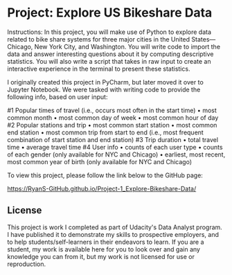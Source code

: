 # Project: Explore US Bikeshare Data

 Instructions: In this project, you will make use of Python to explore data related to bike share systems for three major cities in the United States—Chicago, New York City, and Washington. You will write code to import the data and answer interesting questions about it by computing descriptive statistics. You will also write a script that takes in raw input to create an interactive experience in the terminal to present these statistics.

 I originally created this project in PyCharm, but later moved it over to Jupyter Notebook. We were tasked with writing code to provide the following info, based on user input:

#1 Popular times of travel (i.e., occurs most often in the start time)
  •	most common month
  •	most common day of week
  •	most common hour of day
#2 Popular stations and trip
  •	most common start station
  •	most common end station
  •	most common trip from start to end (i.e., most frequent combination of start station and end station)
#3 Trip duration
  •	total travel time
  •	average travel time
#4 User info
  •	counts of each user type
  •	counts of each gender (only available for NYC and Chicago)
  •	earliest, most recent, most common year of birth (only available for NYC and Chicago)

To view this project, please follow the link below to the GitHub page:

https://RyanS-GitHub.github.io/Project-1_Explore-Bikeshare-Data/

## License

This project is work I completed as part of Udacity's Data Analyst program. I have published it to demonstrate my skills to prospective employers, and to help students/self-learners in their endeavors to learn. If you are a student, my work is available here for you to look over and gain any knowledge you can from it, but my work is not licensed for use or reproduction.
